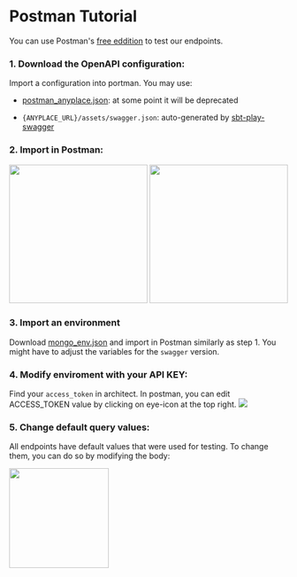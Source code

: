 # Postman Tutorial

You can use Postman's [free eddition](https://www.postman.com/) to test our endpoints.

### 1. Download the OpenAPI configuration:
Import a configuration into portman.
You may use:
- [postman_anyplace.json](postman_anyplace.json): at some point it will be deprecated


- `{ANYPLACE_URL}/assets/swagger.json`: auto-generated by [sbt-play-swagger](https://github.com/iheartradio/play-swagger)
  

### 2. Import in Postman:

<img height="250" src="https://user-images.githubusercontent.com/36662690/120526578-0347e280-c3e2-11eb-800f-cf54ecf7940a.PNG">
<img height="250" src="https://user-images.githubusercontent.com/36662690/120526581-03e07900-c3e2-11eb-93d2-b22b120308d6.PNG">


### 3. Import an environment

Download [mongo_env.json](mongo_env.json) and import in Postman similarly as step 1. 
You might have to adjust the variables for the `swagger` version.
 
### 4. Modify enviroment with your API KEY:
Find your `access_token` in architect.
In postman, you can edit ACCESS_TOKEN value by clicking on eye-icon at the top right.
<img src="https://user-images.githubusercontent.com/36662690/120548682-49f60680-c3fb-11eb-849c-940777b3bb67.PNG">

### 5. Change default query values:

All endpoints have default values that were used for testing.
To change them, you can do so by modifying the body:

<img height="180" src="https://user-images.githubusercontent.com/36662690/120527176-b3b5e680-c3e2-11eb-9ce5-b97601c1f22e.PNG">

